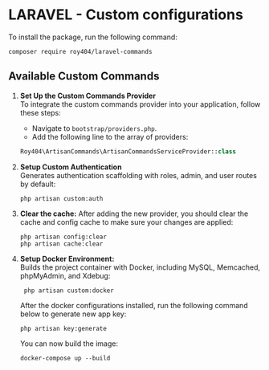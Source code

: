 # LARAVEL - Custom configurations

To install the package, run the following command:
```
composer require roy404/laravel-commands
```

## Available Custom Commands

1. **Set Up the Custom Commands Provider** <br>
   To integrate the custom commands provider into your application, follow these steps:
   * Navigate to `bootstrap/providers.php`.
   * Add the following line to the array of providers:
   ```php
   Roy404\ArtisanCommands\ArtisanCommandsServiceProvider::class
   ```

2. **Setup Custom Authentication** <br>
   Generates authentication scaffolding with roles, admin, and user routes by default:

   ```shell
   php artisan custom:auth
   ```

3. **Clear the cache:** After adding the new provider, you should clear the cache and config cache to make sure your changes are applied:
   ```shell
   php artisan config:clear
   php artisan cache:clear 
   ```

4. **Setup Docker Environment:** <br>
   Builds the project container with Docker, including MySQL, Memcached, phpMyAdmin, and Xdebug:

   ```shell
    php artisan custom:docker
    ```

   After the docker configurations installed, run the following command below to generate new app key:
   ```shell
   php artisan key:generate
   ```

   You can now build the image:
   ```shell
   docker-compose up --build
   ```
